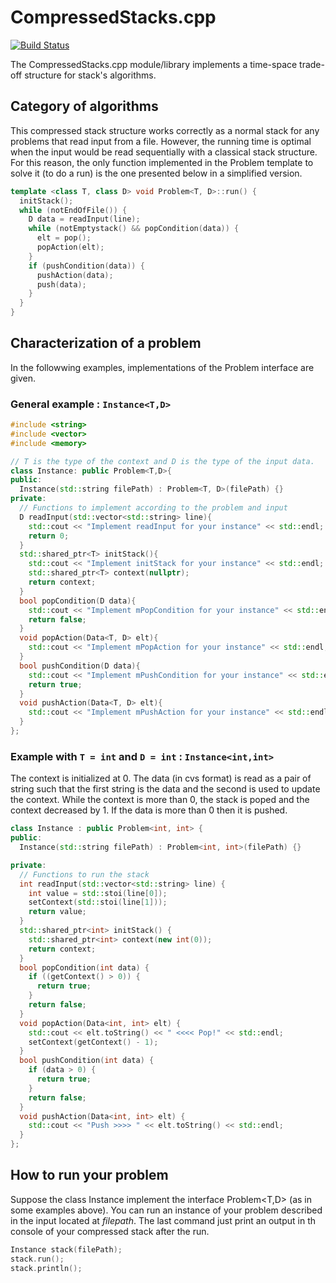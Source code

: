 # CompressedStacks.cpp
[![Build Status](https://travis-ci.org/Azzaare/CompressedStacks.cpp.svg?branch=master)](https://travis-ci.org/Azzaare/CompressedStacks.cpp)

The CompressedStacks.cpp module/library implements a time-space trade-off structure for stack's algorithms.

<!-- TODO: Write down a better description -->

## Category of algorithms
<p>
This compressed stack structure works correctly as a normal stack for any problems that read input from a file. However, the running time is optimal when the input would be read sequentially with a classical stack structure. For this reason, the only function implemented in the Problem template to solve it (to do a run) is the one presented below in a simplified version.
</p>

```cpp
template <class T, class D> void Problem<T, D>::run() {
  initStack();
  while (notEndOfFile()) {
    D data = readInput(line);
    while (notEmptystack() && popCondition(data)) {
      elt = pop();
      popAction(elt);
    }
    if (pushCondition(data)) {
      pushAction(data);
      push(data);
    }
  }
}
```

## Characterization of a problem
<p>In the followwing examples, implementations of the Problem interface are given.</p>

### General example : ```Instance<T,D>```

```cpp
#include <string>
#include <vector>
#include <memory>

// T is the type of the context and D is the type of the input data.
class Instance: public Problem<T,D>{
public:
  Instance(std::string filePath) : Problem<T, D>(filePath) {}
private:
  // Functions to implement according to the problem and input
  D readInput(std::vector<std::string> line){
    std::cout << "Implement readInput for your instance" << std::endl;
    return 0;
  }
  std::shared_ptr<T> initStack(){
    std::cout << "Implement initStack for your instance" << std::endl;
    std::shared_ptr<T> context(nullptr);
    return context;
  }
  bool popCondition(D data){
    std::cout << "Implement mPopCondition for your instance" << std::endl;
    return false;
  }
  void popAction(Data<T, D> elt){
    std::cout << "Implement mPopAction for your instance" << std::endl;
  }
  bool pushCondition(D data){
    std::cout << "Implement mPushCondition for your instance" << std::endl;
    return true;
  }
  void pushAction(Data<T, D> elt){
    std::cout << "Implement mPushAction for your instance" << std::endl;
  }
};
```

### Example with ```T = int``` and ```D = int``` : ```Instance<int,int>```
The context is initialized at 0. The data (in cvs format) is read as a pair of string such that the first string is the data  and the second is used to update the context. While the context is more than 0, the stack is poped and the context decreased by 1. If the data is more than 0 then it is pushed.
```cpp
class Instance : public Problem<int, int> {
public:
  Instance(std::string filePath) : Problem<int, int>(filePath) {}

private:
  // Functions to run the stack
  int readInput(std::vector<std::string> line) {
    int value = std::stoi(line[0]);
    setContext(std::stoi(line[1]));
    return value;
  }
  std::shared_ptr<int> initStack() {
    std::shared_ptr<int> context(new int(0));
    return context;
  }
  bool popCondition(int data) {
    if ((getContext() > 0)) {
      return true;
    }
    return false;
  }
  void popAction(Data<int, int> elt) {
    std::cout << elt.toString() << " <<<< Pop!" << std::endl;
    setContext(getContext() - 1);
  }
  bool pushCondition(int data) {
    if (data > 0) {
      return true;
    }
    return false;
  }
  void pushAction(Data<int, int> elt) {
    std::cout << "Push >>>> " << elt.toString() << std::endl;
  }
};
```

## How to run your problem
Suppose the class Instance implement the interface Problem<T,D> (as in some examples above). You can run an instance of your problem described in the input located at <i>filepath</i>. The last command just print an output in th console of your compressed stack after the run.

```cpp
Instance stack(filePath);
stack.run();
stack.println();
```
